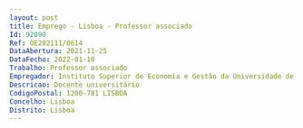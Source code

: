 ```yaml
--- 
layout: post
title: Emprego - Lisboa - Professor associado
Id: 92090
Ref: OE202111/0614
DataAbertura: 2021-11-25
DataFecho: 2022-01-10
Trabalho: Professor associado
Empregador: Instituto Superior de Economia e Gestão da Universidade de Lisboa
Descricao: Docente universitário
CodigoPostal: 1200-781 LISBOA
Concelho: Lisboa
Distrito: Lisboa
--- 
```

